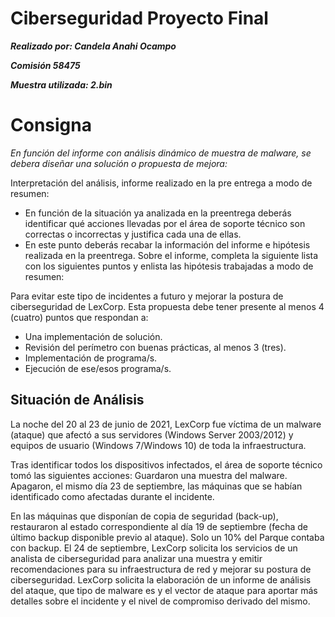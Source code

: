 # Ciberseguridad Proyecto Final
*__Realizado por: Candela Anahi Ocampo__* 

*__Comisión 58475__*

*__Muestra utilizada: 2.bin__*

# Consigna
*En función del  informe con análisis dinámico de muestra de malware, se debera diseñar una solución o propuesta de mejora:*

Interpretación del análisis, informe realizado en la pre entrega a modo de resumen:

- En función de la situación ya analizada en la preentrega deberás identificar qué acciones llevadas por el área de soporte técnico son correctas o incorrectas y justifica cada una de ellas.
- En este punto deberás recabar la información del informe e hipótesis realizada en la preentrega. Sobre el informe, completa la siguiente lista con los siguientes puntos y enlista las hipótesis trabajadas a modo de resumen:

Para evitar este tipo de incidentes a futuro y mejorar la postura de ciberseguridad de LexCorp. Esta propuesta debe tener presente al menos 4 (cuatro) puntos que respondan a:

- Una implementación de solución.
- Revisión del perímetro con buenas prácticas, al menos 3 (tres).
- Implementación de programa/s.
- Ejecución de ese/esos programa/s.


## Situación de Análisis ##
La noche del 20 al 23 de junio de 2021, LexCorp fue víctima de un malware (ataque) que afectó a sus servidores (Windows Server 2003/2012) y equipos de usuario (Windows 7/Windows 10) de toda la infraestructura.

Tras identificar todos los dispositivos infectados, el área de soporte técnico tomó las siguientes acciones:
Guardaron una muestra del malware. 
Apagaron, el mismo día 23 de septiembre, las máquinas que se habían identificado como afectadas durante el incidente. 

En las máquinas que disponían de copia de seguridad (back-up), restauraron al estado correspondiente al día 19 de septiembre (fecha de último backup disponible previo al ataque). Solo un 10% del Parque contaba con backup.
El 24 de septiembre, LexCorp solicita los servicios de un analista de ciberseguridad para analizar una muestra y emitir recomendaciones para su infraestructura de red y mejorar su postura de ciberseguridad. 
LexCorp solicita la elaboración de un informe de análisis del ataque, que tipo de malware es y el vector de ataque para aportar más detalles sobre el incidente y el nivel de compromiso derivado del mismo.
